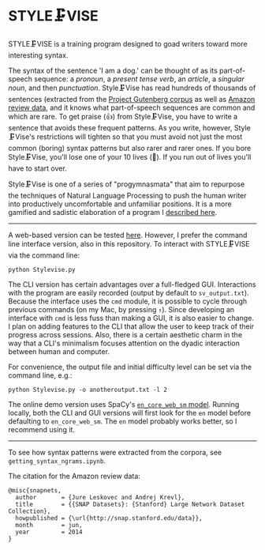 # STYLE🗜VISE 

STYLE🗜VISE is a training program designed to goad writers toward more interesting syntax.  

The syntax of the sentence 'I am a dog.' can be thought of as its part-of-speech sequence: a *pronoun*, a *present tense verb*, an *article*, a *singular noun*, and then *punctuation*.  Style🗜Vise has read hundreds of thousands of sentences (extracted from the [Project Gutenberg corpus](https://www.gutenberg.org/) as well as [Amazon review data](https://snap.stanford.edu/data/web-Amazon.html), and it knows what part-of-speech sequences are common and which are rare. To get praise (👍) from Style🗜Vise, you have to write a sentence that avoids these frequent patterns. As you write, however, Style🗜Vise's restrictions will tighten so that you must avoid not just the most common (boring) syntax patterns but also rarer and rarer ones. If you bore Style🗜Vise, you'll lose one of your 10 lives (💖). If you run out of lives you'll have to start over. 

Style🗜Vise is one of a series of "progymnasmata" that aim to repurpose the techniques of Natural Language Processing to push the human writer into productively uncomfortable and unfamiliar positions.  It is a more gamified and sadistic elaboration of a program I [described here](http://computationalcreativity.net/iccc2019/assets/iccc_proceedings_2019.pdf#page=15).

***

A web-based version can be tested [here](https://stylevise.herokuapp.com/). However, I prefer the command line interface version, also in this repository. To interact with STYLE🗜VISE via the command line:

    python Stylevise.py

The CLI version has certain advantages over a full-fledged GUI.  Interactions with the program are easily recorded (output by default to `sv_output.txt`).  Because the interface uses the `cmd` module, it is possible to cycle through previous commands (on my Mac, by pressing `↑`). Since developing an interface with `cmd` is less fuss than making a GUI, it is also easier to change. I plan on adding features to the CLI that allow the user to keep track of their progress across sessions. Also, there is a certain aesthetic charm in the way that a CLI's minimalism focuses attention on the dyadic interaction between human and computer. 

For convenience, the output file and initial difficulty level can be set via the command line, e.g.:

    python Stylevise.py -o anotheroutput.txt -l 2 


The online demo version uses SpaCy's [`en_core_web_sm` model](https://spacy.io/usage/models).  Running locally, both the CLI and GUI versions will first look for the `en` model before defaulting to `en_core_web_sm`.  The `en` model probably works better, so I recommend using it. 

***

To see how syntax patterns were extracted from the corpora, see `getting_syntax_ngrams.ipynb`.

The citation for the Amazon review data:


    @misc{snapnets,
      author       = {Jure Leskovec and Andrej Krevl},
      title        = {{SNAP Datasets}: {Stanford} Large Network Dataset Collection},
      howpublished = {\url{http://snap.stanford.edu/data}},
      month        = jun,
      year         = 2014
    }




